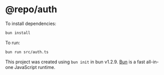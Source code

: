 # @repo/auth

To install dependencies:

```bash
bun install
```

To run:

```bash
bun run src/auth.ts
```

This project was created using `bun init` in bun v1.2.9. [Bun](https://bun.sh) is a fast all-in-one JavaScript runtime.
